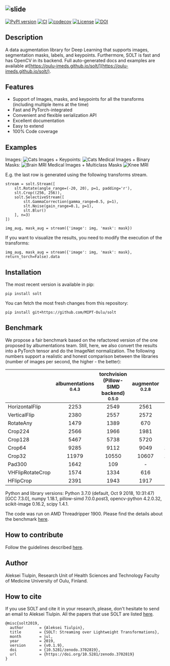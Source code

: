 ![slide](doc/source/_static/logo.png)
--------------------------------------------------------------------------------
[![PyPI version](https://badge.fury.io/py/solt.svg)](https://badge.fury.io/py/solt)
[![CI](https://github.com/Oulu-IMEDS/solt/actions/workflows/ci.yaml/badge.svg?branch=master&event=push)](https://github.com/Oulu-IMEDS/solt/actions/workflows/ci.yaml)
[![codecov](https://codecov.io/gh/Oulu-IMEDS/solt/branch/master/graph/badge.svg?token=tEqWMIZSrW)](https://codecov.io/gh/Oulu-IMEDS/solt)
[![License](http://img.shields.io/badge/license-MIT-brightgreen.svg?style=flat)](LICENSE.md)
[![DOI](https://zenodo.org/badge/143310844.svg)](https://zenodo.org/badge/latestdoi/143310844)

## Description
A data augmentation library for Deep Learning that supports images, segmentation masks, labels, and keypoints. 
Furthermore, SOLT is fast and has OpenCV in its backend. 
Full auto-generated docs and examples are available at[https://oulu-imeds.github.io/solt/](https://oulu-imeds.github.io/solt/).

## Features

- Support of Images, masks, and keypoints for all the transforms (including multiple items at the time)
- Fast and PyTorch-integrated
- Convenient and flexible serialization API
- Excellent documentation
- Easy to extend
- 100% Code coverage

## Examples
Images:
![Cats](examples/results/img_aug.png)
Images + Keypoints:
![Cats](examples/results/cats.png)
Medical Images + Binary Masks:
![Brain MRI](examples/results/brain_mri.png)
Medical Images + Multiclass Masks
![Knee MRI](examples/results/knee_mri.png)

E.g. the last row is generated using the following transforms stream.

```
stream = solt.Stream([
    slt.Rotate(angle_range=(-20, 20), p=1, padding='r'),
    slt.Crop((256, 256)),
    solt.SelectiveStream([
        slt.GammaCorrection(gamma_range=0.5, p=1),
        slt.Noise(gain_range=0.1, p=1),
        slt.Blur()    
    ], n=3)
])

img_aug, mask_aug = stream({'image': img, 'mask': mask})
```

If you want to visualize the results, you need to modify the execution of the transforms:

```
img_aug, mask_aug = stream({'image': img, 'mask': mask}, return_torch=False).data
```

## Installation
The most recent version is available in pip:
```
pip install solt
```
You can fetch the most fresh changes from this repository:
```
pip install git+https://github.com/MIPT-Oulu/solt
```

## Benchmark

We propose a fair benchmark based on the refactored version of the one proposed by albumentations 
team. Still, here, we also convert the results into a PyTorch tensor and do the ImageNet normalization. The
following numbers support a realistic and honest comparison between 
the libraries (number of images per second, the higher - the better):

|                |albumentations<br><small>0.4.3</small>|torchvision (Pillow-SIMD backend)<br><small>0.5.0</small>|augmentor<br><small>0.2.8</small>|solt<br><small>0.1.9</small>|
|----------------|:------------------------------------:|:-------------------------------------------------------:|:-------------------------------:|:--------------------------:|
|HorizontalFlip  |                 2253                 |                          2549                           |              2561               |          **3530**          |
|VerticalFlip    |                 2380                 |                          2557                           |              2572               |          **3740**          |
|RotateAny       |                 1479                 |                          1389                           |               670               |          **2070**          |
|Crop224         |                 2566                 |                          1966                           |              1981               |          **4281**          |
|Crop128         |                 5467                 |                          5738                           |              5720               |          **7186**          |
|Crop64          |                 9285                 |                          9112                           |              9049               |         **10345**          |
|Crop32          |                11979                 |                          10550                          |              10607              |         **12348**          |
|Pad300          |                 1642                 |                           109                           |                -                |          **2631**          |
|VHFlipRotateCrop|                 1574                 |                          1334                           |               616               |          **1889**          |
|HFlipCrop       |                 2391                 |                          1943                           |              1917               |          **3572**          |

Python and library versions: Python 3.7.0 (default, Oct  9 2018, 10:31:47) [GCC 7.3.0], numpy 1.18.1, pillow-simd 7.0.0.post3, opencv-python 4.2.0.32, scikit-image 0.16.2, scipy 1.4.1.

The code was run on AMD Threadripper 1900. Please find the details about the benchmark [here](BENCHMARK.md).

## How to contribute
Follow the guidelines described [here](CONTRIBUTING.md). 

## Author
Aleksei Tiulpin, 
Research Unit of Health Sciences and Technology
Faculty of Medicine 
University of Oulu, Finland.

## How to cite
If you use SOLT and cite it in your research, please, 
don't hesitate to send an email to Aleksei Tiulpin. 
All the papers that use SOLT are listed [here](PAPERS.md). 

```
@misc{solt2019,
  author       = {Aleksei Tiulpin},
  title        = {SOLT: Streaming over Lightweight Transformations},
  month        = jul,
  year         = 2019,
  version      = {v0.1.9},
  doi          = {10.5281/zenodo.3702819},
  url          = {https://doi.org/10.5281/zenodo.3702819}
}
```
